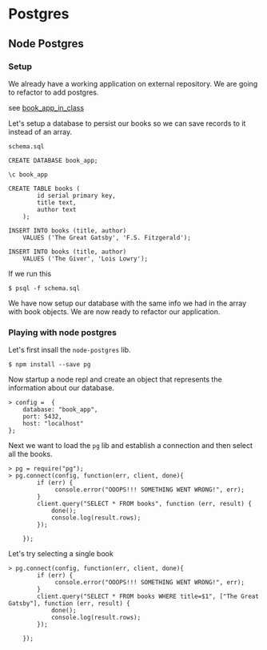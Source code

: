 # Postgres
## Node Postgres


### Setup

We already have a working application on external repository. We are going to refactor to add postgres.

see [book_app_in_class](https://github.com/sf-wdi-15/book_app_in_class)

Let's setup a database to persist our books so we can save records to it instead of an array.

`schema.sql`

```
CREATE DATABASE book_app;

\c book_app

CREATE TABLE books (
		id serial primary key,
		title text,
		author text
	);

INSERT INTO books (title, author)
	VALUES ('The Great Gatsby', 'F.S. Fitzgerald');

INSERT INTO books (title, author)
	VALUES ('The Giver', 'Lois Lowry');
```

If we run this

```
$ psql -f schema.sql
```

We have now setup our database with the same info we had in the array with book objects. We are now ready to refactor our application.


### Playing with node postgres

Let's first insall the `node-postgres` lib.

```
$ npm install --save pg
```

Now startup a node repl and create an object that represents the information about our database.


```
> config =  {
    database: "book_app",
    port: 5432,
    host: "localhost"
};

```

Next we want to load the `pg` lib and establish a connection and then select all the books.

```
> pg = require("pg");
> pg.connect(config, function(err, client, done){
        if (err) {
             console.error("OOOPS!!! SOMETHING WENT WRONG!", err);
        }
        client.query("SELECT * FROM books", function (err, result) {
		 	done(); 
		 	console.log(result.rows);       	
        });

    });

```

Let's try selecting a single book

```
> pg.connect(config, function(err, client, done){
        if (err) {
             console.error("OOOPS!!! SOMETHING WENT WRONG!", err);
        }
        client.query("SELECT * FROM books WHERE title=$1", ["The Great Gatsby"], function (err, result) {
		 	done(); 
		 	console.log(result.rows);       	
        });

    });

```


